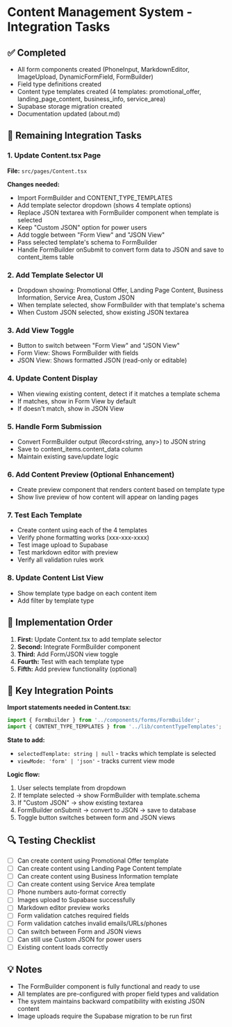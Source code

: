 # Content Management System - Integration Tasks

## ✅ Completed
- All form components created (PhoneInput, MarkdownEditor, ImageUpload, DynamicFormField, FormBuilder)
- Field type definitions created
- Content type templates created (4 templates: promotional_offer, landing_page_content, business_info, service_area)
- Supabase storage migration created
- Documentation updated (about.md)

## 🔧 Remaining Integration Tasks

### 1. Update Content.tsx Page
**File:** `src/pages/Content.tsx`

**Changes needed:**
- Import FormBuilder and CONTENT_TYPE_TEMPLATES
- Add template selector dropdown (shows 4 template options)
- Replace JSON textarea with FormBuilder component when template is selected
- Keep "Custom JSON" option for power users
- Add toggle between "Form View" and "JSON View"
- Pass selected template's schema to FormBuilder
- Handle FormBuilder onSubmit to convert form data to JSON and save to content_items table

### 2. Add Template Selector UI
- Dropdown showing: Promotional Offer, Landing Page Content, Business Information, Service Area, Custom JSON
- When template selected, show FormBuilder with that template's schema
- When Custom JSON selected, show existing JSON textarea

### 3. Add View Toggle
- Button to switch between "Form View" and "JSON View"
- Form View: Shows FormBuilder with fields
- JSON View: Shows formatted JSON (read-only or editable)

### 4. Update Content Display
- When viewing existing content, detect if it matches a template schema
- If matches, show in Form View by default
- If doesn't match, show in JSON View

### 5. Handle Form Submission
- Convert FormBuilder output (Record<string, any>) to JSON string
- Save to content_items.content_data column
- Maintain existing save/update logic

### 6. Add Content Preview (Optional Enhancement)
- Create preview component that renders content based on template type
- Show live preview of how content will appear on landing pages

### 7. Test Each Template
- Create content using each of the 4 templates
- Verify phone formatting works (xxx-xxx-xxxx)
- Test image upload to Supabase
- Test markdown editor with preview
- Verify all validation rules work

### 8. Update Content List View
- Show template type badge on each content item
- Add filter by template type

## 📝 Implementation Order

1. **First:** Update Content.tsx to add template selector
2. **Second:** Integrate FormBuilder component
3. **Third:** Add Form/JSON view toggle
4. **Fourth:** Test with each template type
5. **Fifth:** Add preview functionality (optional)

## 🎯 Key Integration Points

**Import statements needed in Content.tsx:**
```typescript
import { FormBuilder } from '../components/forms/FormBuilder';
import { CONTENT_TYPE_TEMPLATES } from '../lib/contentTypeTemplates';
```

**State to add:**
- `selectedTemplate: string | null` - tracks which template is selected
- `viewMode: 'form' | 'json'` - tracks current view mode

**Logic flow:**
1. User selects template from dropdown
2. If template selected → show FormBuilder with template.schema
3. If "Custom JSON" → show existing textarea
4. FormBuilder onSubmit → convert to JSON → save to database
5. Toggle button switches between form and JSON views

## 🔍 Testing Checklist

- [ ] Can create content using Promotional Offer template
- [ ] Can create content using Landing Page Content template
- [ ] Can create content using Business Information template
- [ ] Can create content using Service Area template
- [ ] Phone numbers auto-format correctly
- [ ] Images upload to Supabase successfully
- [ ] Markdown editor preview works
- [ ] Form validation catches required fields
- [ ] Form validation catches invalid emails/URLs/phones
- [ ] Can switch between Form and JSON views
- [ ] Can still use Custom JSON for power users
- [ ] Existing content loads correctly

## 💡 Notes

- The FormBuilder component is fully functional and ready to use
- All templates are pre-configured with proper field types and validation
- The system maintains backward compatibility with existing JSON content
- Image uploads require the Supabase migration to be run first
